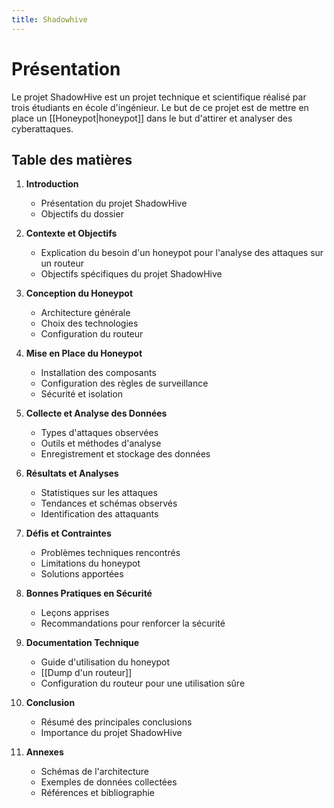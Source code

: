 ```yaml
---
title: Shadowhive
---
```

# Présentation
Le projet ShadowHive est un projet technique et scientifique réalisé par trois étudiants en école d'ingénieur. Le but de ce projet est de mettre en place un [[Honeypot|honeypot]] dans le but d'attirer et analyser des cyberattaques. 

## Table des matières

1. **Introduction**
    - Présentation du projet ShadowHive
    - Objectifs du dossier
2. **Contexte et Objectifs**
    
    - Explication du besoin d'un honeypot pour l'analyse des attaques sur un routeur
    - Objectifs spécifiques du projet ShadowHive
3. **Conception du Honeypot**
    
    - Architecture générale
    - Choix des technologies
    - Configuration du routeur
4. **Mise en Place du Honeypot**
    
    - Installation des composants
    - Configuration des règles de surveillance
    - Sécurité et isolation
5. **Collecte et Analyse des Données**
    
    - Types d'attaques observées
    - Outils et méthodes d'analyse
    - Enregistrement et stockage des données
6. **Résultats et Analyses**
    
    - Statistiques sur les attaques
    - Tendances et schémas observés
    - Identification des attaquants
7. **Défis et Contraintes**
    
    - Problèmes techniques rencontrés
    - Limitations du honeypot
    - Solutions apportées
8. **Bonnes Pratiques en Sécurité**
    
    - Leçons apprises
    - Recommandations pour renforcer la sécurité
9. **Documentation Technique**
    
    - Guide d'utilisation du honeypot
    - [[Dump d'un routeur]]
    - Configuration du routeur pour une utilisation sûre
10. **Conclusion**
    
    - Résumé des principales conclusions
    - Importance du projet ShadowHive
11. **Annexes**
    
    - Schémas de l'architecture
    - Exemples de données collectées
    - Références et bibliographie